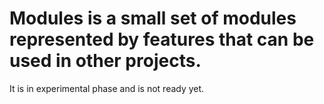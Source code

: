# Modules is a small set of modules represented by features that can be used in other projects.

It is in experimental phase and is not ready yet.
